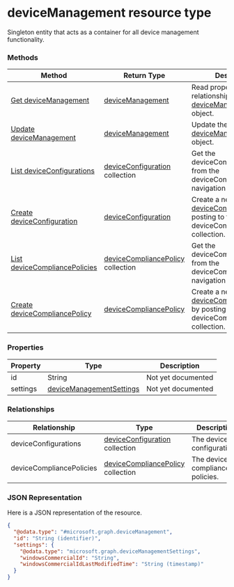 ﻿# deviceManagement resource type

Singleton entity that acts as a container for all device management functionality.
### Methods
|Method|Return Type|Description|
|---|---|---|
|[Get deviceManagement](../api/deviceManagement_get.md)|[deviceManagement](../resources/deviceManagement.md)|Read properties and relationships of the [deviceManagement](../resources/deviceManagement.md) object.|
|[Update deviceManagement](../api/deviceManagement_update.md)|[deviceManagement](../resources/deviceManagement.md)|Update the properties of a [deviceManagement](../resources/deviceManagement.md) object.|
|[List deviceConfigurations](../api/deviceManagement_list_deviceConfiguration.md)|[deviceConfiguration](../resources/deviceConfiguration.md) collection|Get the deviceConfigurations from the deviceConfigurations navigation property.|
|[Create deviceConfiguration](../api/deviceManagement_create_deviceConfiguration.md)|[deviceConfiguration](../resources/deviceConfiguration.md)|Create a new [deviceConfiguration](../resources/deviceConfiguration.md) by posting to the deviceConfigurations collection.|
|[List deviceCompliancePolicies](../api/deviceManagement_list_deviceCompliancePolicy.md)|[deviceCompliancePolicy](../resources/deviceCompliancePolicy.md) collection|Get the deviceCompliancePolicies from the deviceCompliancePolicies navigation property.|
|[Create deviceCompliancePolicy](../api/deviceManagement_create_deviceCompliancePolicy.md)|[deviceCompliancePolicy](../resources/deviceCompliancePolicy.md)|Create a new [deviceCompliancePolicy](../resources/deviceCompliancePolicy.md) by posting to the deviceCompliancePolicies collection.|

### Properties
|Property|Type|Description|
|---|---|---|
|id|String|Not yet documented|
|settings|[deviceManagementSettings](../resources/deviceManagementSettings.md)|Not yet documented|

### Relationships
|Relationship|Type|Description|
|---|---|---|
|deviceConfigurations|[deviceConfiguration](../resources/deviceConfiguration.md) collection|The device configurations.|
|deviceCompliancePolicies|[deviceCompliancePolicy](../resources/deviceCompliancePolicy.md) collection|The device compliance policies.|

### JSON Representation
Here is a JSON representation of the resource.
<!-- {
  "blockType": "resource",
  "keyProperty": "id",
  "@odata.type": "microsoft.graph.deviceManagement"
}
-->
```json
{
  "@odata.type": "#microsoft.graph.deviceManagement",
  "id": "String (identifier)",
  "settings": {
    "@odata.type": "microsoft.graph.deviceManagementSettings",
    "windowsCommercialId": "String",
    "windowsCommercialIdLastModifiedTime": "String (timestamp)"
  }
}
```


